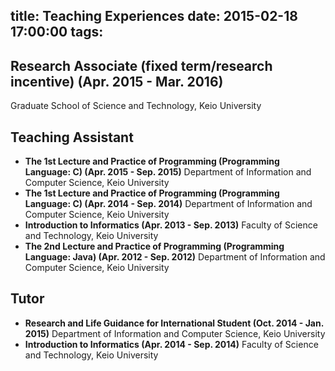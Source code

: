 title: Teaching Experiences
date: 2015-02-18 17:00:00
tags: 
---
## Research Associate (fixed term/research incentive) (Apr. 2015 - Mar. 2016)
Graduate School of Science and Technology, Keio University

## Teaching Assistant
* __The 1st Lecture and Practice of Programming (Programming Language: C) (Apr. 2015 - Sep. 2015)__
Department of Information and Computer Science, Keio University
* __The 1st Lecture and Practice of Programming (Programming Language: C) (Apr. 2014 - Sep. 2014)__
Department of Information and Computer Science, Keio University
* __Introduction to Informatics (Apr. 2013 - Sep. 2013)__
Faculty of Science and Technology, Keio University
* __The 2nd Lecture and Practice of Programming (Programming Language: Java) (Apr. 2012 - Sep. 2012)__
Department of Information and Computer Science, Keio University

## Tutor
* __Research and Life Guidance for International Student (Oct. 2014 - Jan. 2015)__
Department of Information and Computer Science, Keio University
* __Introduction to Informatics (Apr. 2014 - Sep. 2014)__
Faculty of Science and Technology, Keio University
